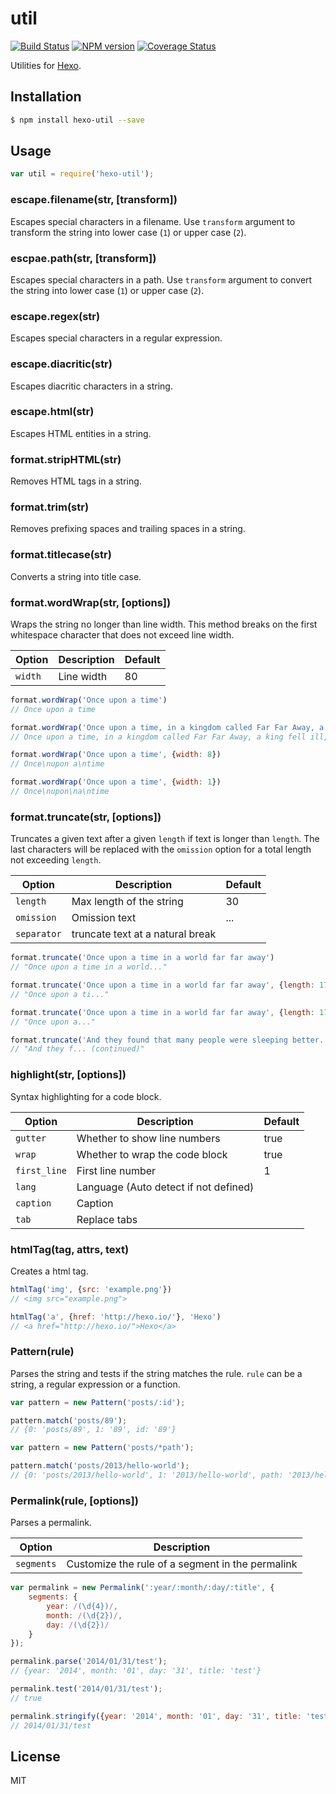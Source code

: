 # util

[![Build Status](https://travis-ci.org/hexojs/util.svg?branch=master)](https://travis-ci.org/hexojs/util)  [![NPM version](https://badge.fury.io/js/hexo-util.svg)](http://badge.fury.io/js/hexo-util) [![Coverage Status](https://img.shields.io/coveralls/hexojs/util.svg)](https://coveralls.io/r/hexojs/util?branch=master)

Utilities for [Hexo].

## Installation

``` bash
$ npm install hexo-util --save
```

## Usage

``` js
var util = require('hexo-util');
```

### escape.filename(str, [transform])

Escapes special characters in a filename. Use `transform` argument to transform the string into lower case (`1`) or upper case (`2`).

### escpae.path(str, [transform])

Escapes special characters in a path. Use `transform` argument to convert the string into lower case (`1`) or upper case (`2`).

### escape.regex(str)

Escapes special characters in a regular expression.

### escape.diacritic(str)

Escapes diacritic characters in a string.

### escape.html(str)

Escapes HTML entities in a string.

### format.stripHTML(str)

Removes HTML tags in a string.

### format.trim(str)

Removes prefixing spaces and trailing spaces in a string.

### format.titlecase(str)

Converts a string into title case.

### format.wordWrap(str, [options])

Wraps the string no longer than line width. This method breaks on the first whitespace character that does not exceed line width.

Option | Description | Default
--- | --- | ---
`width` | Line width | 80

``` js
format.wordWrap('Once upon a time')
// Once upon a time

format.wordWrap('Once upon a time, in a kingdom called Far Far Away, a king fell ill, and finding a successor to the throne turned out to be more trouble than anyone could have imagined...')
// Once upon a time, in a kingdom called Far Far Away, a king fell ill, and finding\na successor to the throne turned out to be more trouble than anyone could have\nimagined...

format.wordWrap('Once upon a time', {width: 8})
// Once\nupon a\ntime

format.wordWrap('Once upon a time', {width: 1})
// Once\nupon\na\ntime
```

### format.truncate(str, [options])

Truncates a given text after a given `length` if text is longer than `length`. The last characters will be replaced with the `omission` option for a total length not exceeding `length`.

Option | Description | Default
--- | --- | ---
`length` | Max length of the string | 30
`omission` | Omission text | ...
`separator` | truncate text at a natural break | 

``` js
format.truncate('Once upon a time in a world far far away')
// "Once upon a time in a world..."

format.truncate('Once upon a time in a world far far away', {length: 17})
// "Once upon a ti..."

format.truncate('Once upon a time in a world far far away', {length: 17, separator: ' '})
// "Once upon a..."

format.truncate('And they found that many people were sleeping better.', {length: 25, omission: '... (continued)'})
// "And they f... (continued)"
```

### highlight(str, [options])

Syntax highlighting for a code block.

Option | Description | Default
--- | --- | ---
`gutter` | Whether to show line numbers | true
`wrap` | Whether to wrap the code block | true
`first_line` | First line number | 1
`lang` | Language (Auto detect if not defined) |
`caption` | Caption |
`tab`| Replace tabs |

### htmlTag(tag, attrs, text)

Creates a html tag.

``` js
htmlTag('img', {src: 'example.png'})
// <img src="example.png">

htmlTag('a', {href: 'http://hexo.io/'}, 'Hexo')
// <a href="http://hexo.io/">Hexo</a>
```

### Pattern(rule)

Parses the string and tests if the string matches the rule. `rule` can be a string, a regular expression or a function.

``` js
var pattern = new Pattern('posts/:id');

pattern.match('posts/89');
// {0: 'posts/89', 1: '89', id: '89'}
```

``` js
var pattern = new Pattern('posts/*path');

pattern.match('posts/2013/hello-world');
// {0: 'posts/2013/hello-world', 1: '2013/hello-world', path: '2013/hello-world'}
```

### Permalink(rule, [options])

Parses a permalink.

Option | Description
--- | ---
`segments` | Customize the rule of a segment in the permalink

``` js
var permalink = new Permalink(':year/:month/:day/:title', {
    segments: {
        year: /(\d{4})/,
        month: /(\d{2})/,
        day: /(\d{2})/
    }
});

permalink.parse('2014/01/31/test');
// {year: '2014', month: '01', day: '31', title: 'test'}

permalink.test('2014/01/31/test');
// true

permalink.stringify({year: '2014', month: '01', day: '31', title: 'test'})
// 2014/01/31/test
```

## License

MIT

[Hexo]: http://hexo.io/